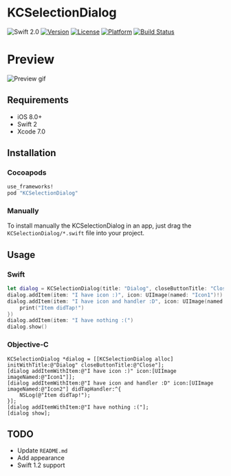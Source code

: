 # KCSelectionDialog
![Swift 2.0](https://img.shields.io/badge/Swift-2.0-orange.svg)
[![Version](https://img.shields.io/cocoapods/v/KCSelectionDialog.svg?style=flat)](http://cocoapods.org/pods/kcselectiondialog)
[![License](https://img.shields.io/cocoapods/l/KCSelectionDialog.svg?style=flat)](http://cocoapods.org/pods/kcselectiondialog)
[![Platform](https://img.shields.io/cocoapods/p/KCSelectionDialog.svg?style=flat)](http://cocoapods.org/pods/kcselectiondialog)
[![Build Status](https://travis-ci.org/kciter/KCSelectionDialog.svg?branch=master)](https://travis-ci.org/kciter/KCSelectionDialog)

# Preview
<img src="https://github.com/kciter/KCSelectionDialog/raw/master/Images/preview.gif" alt="Preview gif">

## Requirements
* iOS 8.0+
* Swift 2
* Xcode 7.0
 
## Installation
### Cocoapods
```ruby
use_frameworks!
pod "KCSelectionDialog"
```
### Manually
To install manually the KCSelectionDialog in an app, just drag the `KCSelectionDialog/*.swift` file into your project.

## Usage
### Swift
```swift
let dialog = KCSelectionDialog(title: "Dialog", closeButtonTitle: "Close")
dialog.addItem(item: "I have icon :)", icon: UIImage(named: "Icon1")!)
dialog.addItem(item: "I have icon and handler :D", icon: UIImage(named: "Icon2")!, didTapHandler: { () in
    print("Item didTap!")
})
dialog.addItem(item: "I have nothing :(")
dialog.show()
```

### Objective-C
```objc
KCSelectionDialog *dialog = [[KCSelectionDialog alloc] initWithTitle:@"Dialog" closeButtonTitle:@"Close"];
[dialog addItemWithItem:@"I have icon :)" icon:[UIImage imageNamed:@"Icon1"]];
[dialog addItemWithItem:@"I have icon and handler :D" icon:[UIImage imageNamed:@"Icon2"] didTapHandler:^{
    NSLog(@"Item didTap!");
}];
[dialog addItemWithItem:@"I have nothing :("];
[dialog show];
```

## TODO
* Update `README.md`
* Add appearance
* Swift 1.2 support
